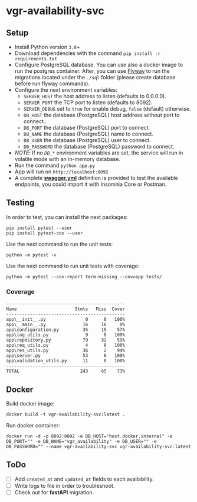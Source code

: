 # vgr-availability-svc

## Setup

  - Install Python version `3.8`+
  - Download dependencies with the command `pip install -r requirements.txt`
  - Configure PostgreSQL database. You can use also a docker image to run the postgres container. After, you can use [Flyway](https://flywaydb.org/) to run the migrations located under the `./sql` folder (please create database before run flyway commands).
  - Configure the next environment variables:
    - `SERVER_HOST` the host address to listen (defaults to 0.0.0.0).
    - `SERVER_PORT` the TCP port to listen (defaults to 8092).
    - `SERVER_DEBUG` set to `true` for enable debug, `false` (default) otherwise.
    - `DB_HOST` the database (PostgreSQL) host address without port to connect..
    - `DB_PORT` the database (PostgreSQL) port to connect.
    - `DB_NAME` the database (PostgreSQL) name to connect.
    - `DB_USER` the database (PostgreSQL) user to connect.
    - `DB_PASSWORD` the database (PostgreSQL) password to connect.
  - *NOTE*: If no _`DB_*`_ environment variables are set, the service will run in volatile mode with an in-memory database.
  - Run the command `python app.py`
  - App will run on `http://localhost:8092`
  - A complete [**swagger.yml**](./docs/swagger.yml) definition is provided to test the available endpoints, you could import it with Insomnia Core or Postman.

## Testing

In order to test, you can install the next packages:

    pip install pytest --user
    pip install pytest-cov --user

Use the next command to run the unit tests:

    python -m pytest -v

Use the next command to run unit tests with coverage:

    python -m pytest --cov-report term-missing --cov=app tests/

### Coverage

```
---------------------------------------------
Name                      Stmts   Miss  Cover
---------------------------------------------
app\__init__.py               0      0   100%
app\__main__.py              16     16     0%
app\configuration.py         35     15    57%
app\log_utils.py              9      0   100%
app\repository.py            79     32    59%
app\req_utils.py              4      0   100%
app\res_utils.py             36      2    94% 
app\server.py                53      0   100%
app\validation_utils.py      11      0   100%
---------------------------------------------
TOTAL                       243     65    73%
```

## Docker

Build docker image:

    docker build -t vgr-availability-svc:latest .

Run docker container:

    docker run -d -p 8092:8092 -e DB_HOST="host.docker.internal" -e DB_PORT="" -e DB_NAME="vgr_availability" -e DB_USER="" -e DB_PASSWORD="" --name vgr-availability-svc vgr-availability-svc:latest

## ToDo

- [ ] Add `created_at` and `updated_at` fields to each availability.
- [ ] Write logs to file in order to troubleshoot.
- [ ] Check out for **fastAPI** migration.